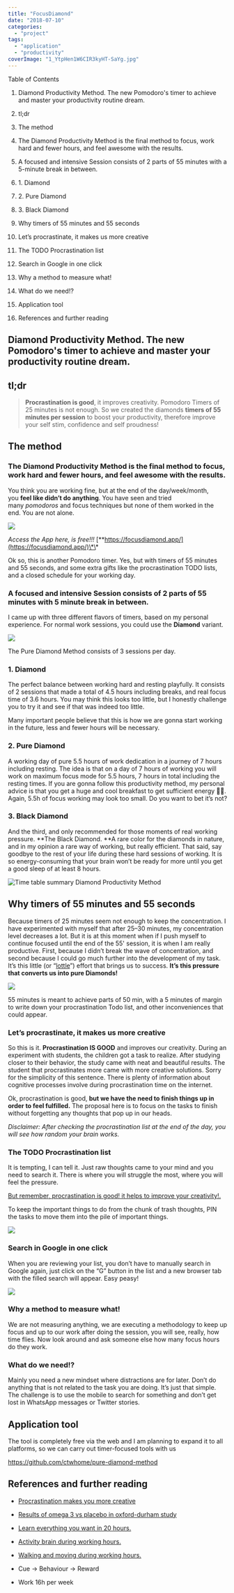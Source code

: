 ```yaml
---
title: "FocusDiamond"
date: "2018-07-10"
categories:
  - "project"
tags:
  - "application"
  - "productivity"
coverImage: "1_YtpHen1W6CIR3kyHT-SaYg.jpg"
---
```


Table of Contents

1. Diamond Productivity Method. The new Pomodoro's timer to achieve and master your productivity routine dream.

3. tl;dr

5. The method

7. The Diamond Productivity Method is the final method to focus, work hard and fewer hours, and feel awesome with the results.

9. A focused and intensive Session consists of 2 parts of 55 minutes with a 5-minute break in between.

11. 1\. Diamond

13. 2\. Pure Diamond

15. 3\. Black Diamond

17. Why timers of 55 minutes and 55 seconds

19. Let’s procrastinate, it makes us more creative

21. The TODO Procrastination list

23. Search in Google in one click

25. Why a method to measure what!

27. What do we need!?

29. Application tool

31. References and further reading

## [](https://ctwhome.com/#diamond-productivity-method-the-new-pomodoros-timer-to-achieve-and-master-your-productivitys-routine-dream)Diamond Productivity Method. The new Pomodoro's timer to achieve and master your productivity routine dream.

## [](https://ctwhome.com/#tldr)tl;dr

> **Procrastination is good**, it improves creativity. Pomodoro Timers of 25 minutes is not enough. So we created the diamonds **timers of 55 minutes per session** to boost your productivity, therefore improve your self stim, confidence and self proudness!

## [](https://ctwhome.com/#the-method)The method

### [](https://ctwhome.com/#the-diamond-productivity-method-is-the-final-method-to-focus-work-hard-and-fewer-hours-and-feel-awesome-with-the-results)The Diamond Productivity Method is the final method to focus, work hard and fewer hours, and feel awesome with the results.

You think you are working fine, but at the end of the day/week/month, you **feel like didn’t do anything**. You have seen and tried many _pomodoros_ and focus techniques but none of them worked in the end. You are not alone.

![](./images/1*fCUVELpk4-oDWRfcS6vJaA.png)

_Access the App here, is free!!!_ [\*\*https://focusdiamond.app/](https://focusdiamond.app/)\*\*

Ok so, this is another Pomodoro timer. Yes, but with timers of 55 minutes and 55 seconds, and some extra gifts like the procrastination TODO lists, and a closed schedule for your working day.

### [](https://ctwhome.com/#a-focused-and-intensive-session-consists-of-2-parts-of-55-minutes-with-5-minutes-break-in-between)A focused and intensive Session consists of 2 parts of 55 minutes with 5 minute break in between.

I came up with three different flavors of timers, based on my personal experience. For normal work sessions, you could use the **Diamond** variant.

![](./images/1*TESp0LI-RDhEoPFYBnKhUQ.png)

The Pure Diamond Method consists of 3 sessions per day.

### [](https://ctwhome.com/#1-diamond)1\. Diamond

The perfect balance between working hard and resting playfully. It consists of 2 sessions that made a total of 4.5 hours including breaks, and real focus time of 3.6 hours. You may think this looks too little, but I honestly challenge you to try it and see if that was indeed too little.

Many important people believe that this is how we are gonna start working in the future, less and fewer hours will be necessary.

### [](https://ctwhome.com/#2-pure-diamond)2\. Pure Diamond

A working day of pure 5.5 hours of work dedication in a journey of 7 hours including resting. The idea is that on a day of 7 hours of working you will work on maximum focus mode for 5.5 hours, 7 hours in total including the resting times. If you are gonna follow this productivity method, my personal advice is that you get a huge and cool breakfast to get sufficient energy 💪🏻. Again, 5.5h of focus working may look too small. Do you want to bet it’s not?

### [](https://ctwhome.com/#3-black-diamond)3\. Black Diamond

And the third, and only recommended for those moments of real working pressure. \*\*The Black Diamond. \*\*A rare color for the diamonds in nature, and in my opinion a rare way of working, but really efficient. That said, say goodbye to the rest of your life during these hard sessions of working. It is so energy-consuming that your brain won’t be ready for more until you get a good sleep of at least 8 hours.

![Time table summary Diamond Productivity Method](images/1*AH_dPUT23RtkN4OHqLt7tg.png)

## [](https://ctwhome.com/#why-timers-of-55-minutes-and-55-seconds)Why timers of 55 minutes and 55 seconds

Because timers of 25 minutes seem not enough to keep the concentration. I have experimented with myself that after 25–30 minutes, my concentration level decreases a lot. But it is at this moment when if I push myself to continue focused until the end of the 55' session, it is when I am really productive. First, because I didn’t break the wave of concentration, and second because I could go much further into the development of my task. It’s this little (or “[lottle](https://dfep0xlbws1ys.cloudfront.net/thumbsf9/4a/f94add98f52f8693970edc39f4ff380e.jpg?response-cache-control=max-age=2628000)”) effort that brings us to success. **It’s this pressure that converts us into pure Diamonds!**

![](./images/1*qTLm-qDcJMzTgvhcu5lx8w.png)

55 minutes is meant to achieve parts of 50 min, with a 5 minutes of margin to write down your procrastination Todo list, and other inconveniences that could appear.

### [](https://ctwhome.com/#lets-procrastinate-it-makes-us-more-creative)Let’s procrastinate, it makes us more creative

So this is it. **Procrastination IS GOOD** and improves our creativity. During an experiment with students, the children got a task to realize. After studying closer to their behavior, the study came with neat and beautiful results. The student that procrastinates more came with more creative solutions. Sorry for the simplicity of this sentence. There is plenty of information about cognitive processes involve during procrastination time on the internet.

Ok, procrastination is good, **but we have the need to finish things up in order to feel fulfilled.** The proposal here is to focus on the tasks to finish without forgetting any thoughts that pop up in our heads.

_Disclaimer: After checking the procrastination list at the end of the day, you will see how random your brain works._

### [](https://ctwhome.com/#the-todo-procrastination-list)The TODO Procrastination list

It is tempting, I can tell it. Just raw thoughts came to your mind and you need to search it. There is where you will struggle the most, where you will feel the pressure.

[But remember, procrastination is good! it helps to improve your creativity!.](https://www.independent.co.uk/news/science/procrastination-makes-you-more-creative-research-says-a6923626.html)

To keep the important things to do from the chunk of trash thoughts, PIN the tasks to move them into the pile of important things.

![](./images/1*T0dQosz2G2IWLjTDG6kv6Q.png)

### [](https://ctwhome.com/#search-in-google-in-one-click)Search in Google in one click

When you are reviewing your list, you don’t have to manually search in Google again, just click on the “G” button in the list and a new browser tab with the filled search will appear. Easy peasy!

![](./images/1*30YKUxaSOsjUa_ZLRo8TVA.png)

### [](https://ctwhome.com/#why-a-method-to-measure-what)Why a method to measure what!

We are not measuring anything, we are executing a methodology to keep up focus and up to our work after doing the session, you will see, really, how time flies. Now look around and ask someone else how many focus hours do they work.

### [](https://ctwhome.com/#what-do-we-need)What do we need!?

Mainly you need a new mindset where distractions are for later. Don’t do anything that is not related to the task you are doing. It’s just that simple. The challenge is to use the mobile to search for something and don’t get lost in WhatsApp messages or Twitter stories.

## [](https://ctwhome.com/#application-tool)Application tool

The tool is completely free via the web and I am planning to expand it to all platforms, so we can carry out timer-focused tools with us

https://github.com/ctwhome/pure-diamond-method

## [](https://ctwhome.com/#references-and-further-reading)References and further reading

- [Procrastination makes you more creative](https://www.independent.co.uk/news/science/procrastination-makes-you-more-creative-research-says-a6923626.html)

- [Results of omega 3 vs placebo in oxford-durham study](https://www.ncbi.nlm.nih.gov/pubmed/15867048)

- [Learn everything you want in 20 hours.](https://lifehacker.com/learn-anything-in-20-hours-with-this-four-step-method-509281792)

- [Activity brain during working hours.](https://open.buffer.com/science-taking-breaks-at-work/)

- [Walking and moving during working hours.](https://www.health.harvard.edu/mind-and-mood/need-a-quick-brain-boost-take-a-walk)

- Cue -> Behaviour -> Reward

- Work 16h per week
